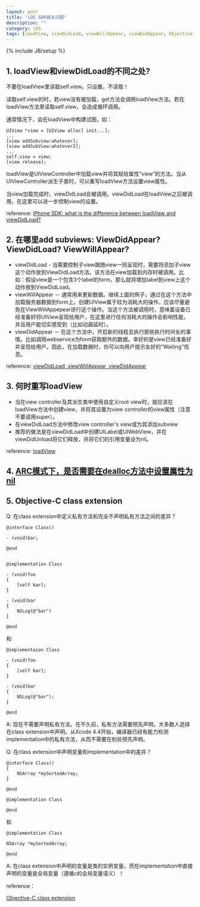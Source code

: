 ```yaml
---
layout: post
title: "iOS SDK相关问题"
description: ""
category: iOS
tags: [loadView, viewDidLoad, viewWillAppear, viewDidAppear, Objective-C, class extension, ivars, instance variables, private methods]
---
```

{% include JB/setup %}

## 1. loadView和viewDidLoad的不同之处?

>
不要在loadView里读取self.view。只设置，不读取！
>
读取self.view的时，若view没有被加载，get方法会调用loadView方法。若在loadView方法里读取self.view，会造成循环调用。

>
通常情况下，会在loadView中构建试图，如：

	UIView *view = [UIView alloc] init...];
	...
	[view addSubview:whatever];
	[view addSubView:whatever2];
	...
	self.view = view;
	[view release];

>
loadView是UIViewController中加载view并将其赋给属性“view”的方法。当从UIViewController派生子类时，可以重写loadView方法设置view属性。

>
当view加载完成时，viewDidLoad会被调用。viewDidLoad在loadView之后被调用，在这里可以进一步控制view的设置。
	
reference: [iPhone SDK: what is the difference between loadView and viewDidLoad?](http://stackoverflow.com/a/574291)


## 2. 在哪里add subviews: ViewDidAppear? ViewDidLoad? ViewWillAppear?

* viewDidLoad - 当需要控制子view跟随view一同呈现时，需要将添加子view这个动作放到ViewDidLoad方法。该方法在view加载到内存时被调用。比如：假设view是一个包含3个label的form，那么就将增加label到view上这个动作放到ViewDidLoad。
* viewWillAppear － 通常用来更新数据。继续上面的例子，通过在这个方法中加载服务器数据到form上。创建UIView属于较为消耗大的操作，应该尽量避免在ViewWillAppepear进行这个操作。当这个方法被调用时，意味着设备已经准备好将UIView呈现给用户，在这里进行任何消耗大的操作会影响性能，并且用户能切实感受到（比如动画延时）。
* viewDidAppear － 在这个方法中，开启新的线程去执行那些执行时间长的事情。比如调用webservice为form获取额外的数据。幸好的是view已经准备好并呈现给用户，因此，在加载数据时，你可以向用户提示友好的“Waiting”信息。

reference: [viewDidLoad, viewWillAppear, viewDidAppear](http://stackoverflow.com/a/2281560)


## 3. 何时重写loadView

* 当在view controller及其派生类中使用自定义root view时，就应该在loadView方法中创建view，并将其设置为view controller的view属性（注意不要调用super）。
* 在viewDidLoad方法中修改view controller's view或为其添加subview
* 推荐的做法是在viewDidLoad中创建UILabel或UIWebView，并在viewDidUnload将它们释放，并将它们的引用变量设为nil。

reference: [loadView](http://stackoverflow.com/a/2280642)


## 4. [ARC模式下，是否需要在dealloc方法中设置属性为nil](http://stackoverflow.com/q/7906804)

>


## 5. Objective-C class extension

Q: 在class extension中定义私有方法和完全不声明私有方法之间的差异？

	@interface Class()
	
	- (void)bar;
	
	@end
	
	
	@implementation Class
	
	- (void)foo
	{
		[self bar];
	}
	
	- (void)bar
	{
		NSLog(@"bar")
	}
	
	@end
	
和

	@implementaion Class
	
	- (void)foo
	{
		[self bar];
	}
	
	- (void)bar
	{
		NSLog(@"bar");
	}
	
	@end

A: 现在不需要声明私有方法。在不久前，私有方法需要预先声明，大多数人选择在class extension中声明。从Xcode 4.4开始，编译器已经有能力检测implementation中的私有方法，从而不需要在别处预先声明。

Q: 在class extension中声明变量和implementation中的差异？

	@interface Class()
	{
		NSArray *mySortedArray;
	}
	
	@end
	
	@implementation Class
	
	@end
	
和

	@implementation Class
	
	NSArray *mySortedArray;
	
	@end	
	
A: 在class extension中声明的变量是类的实例变量，而在implementation中直接声明的变量是全局变量（遵循c的全局变量语义）！

reference：

[Objective-C class extension](http://stackoverflow.com/a/14675389)	


